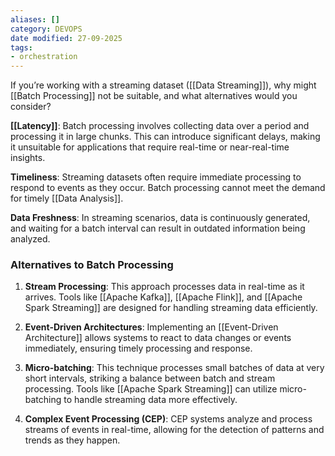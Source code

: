 ```yaml
---
aliases: []
category: DEVOPS
date modified: 27-09-2025
tags:
- orchestration
---
```

If you’re working with a streaming dataset ([[Data Streaming]]), why might [[Batch Processing]] not be suitable, and what alternatives would you consider?  

**[[Latency]]**: Batch processing involves collecting data over a period and processing it in large chunks. This can introduce significant delays, making it unsuitable for applications that require real-time or near-real-time insights.

**Timeliness**: Streaming datasets often require immediate processing to respond to events as they occur. Batch processing cannot meet the demand for timely [[Data Analysis]].

**Data Freshness**: In streaming scenarios, data is continuously generated, and waiting for a batch interval can result in outdated information being analyzed.

### Alternatives to Batch Processing

1. **Stream Processing**: This approach processes data in real-time as it arrives. Tools like [[Apache Kafka]], [[Apache Flink]], and [[Apache Spark Streaming]] are designed for handling streaming data efficiently.

2. **Event-Driven Architectures**: Implementing an [[Event-Driven Architecture]] allows systems to react to data changes or events immediately, ensuring timely processing and response.

3. **Micro-batching**: This technique processes small batches of data at very short intervals, striking a balance between batch and stream processing. Tools like [[Apache Spark Streaming]] can utilize micro-batching to handle streaming data more effectively.

4. **Complex Event Processing (CEP)**: CEP systems analyze and process streams of events in real-time, allowing for the detection of patterns and trends as they happen.